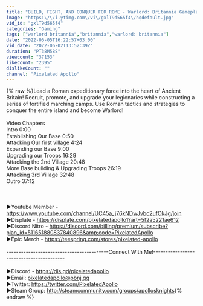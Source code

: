 ```yaml
---
title: "BUILD, FIGHT, AND CONQUER FOR ROME - Warlord: Britannia Gameplay"
image: "https:\/\/i.ytimg.com\/vi\/gxlT9d565f4\/hqdefault.jpg"
vid_id: "gxlT9d565f4"
categories: "Gaming"
tags: ["warlord britannia","britannia","warlord: britannia"]
date: "2022-06-05T16:22:57+03:00"
vid_date: "2022-06-02T13:52:39Z"
duration: "PT38M58S"
viewcount: "37153"
likeCount: "2395"
dislikeCount: ""
channel: "Pixelated Apollo"
---
```

{% raw %}Lead a Roman expeditionary force into the heart of Ancient Britain! Recruit, promote, and upgrade your legionaries while constructing a series of fortified marching camps. Use Roman tactics and strategies to conquer the entire island and become Warlord!<br /><br />Video Chapters<br />Intro 0:00<br />Establishing Our Base 0:50<br />Attacking Our first village 4:24<br />Expanding our Base 9:00<br />Upgrading our Troops 16:29<br />Attacking the 2nd Village 20:48<br />More Base building &amp; Upgrading Troops 26:19<br />Attacking 3rd Village 32:48<br />Outro 37:12<br /><br /><br /><br />►Youtube Member - <a rel="nofollow" target="blank" href="https://www.youtube.com/channel/UC45a_j76kNDwJvbc2ufOkJg/join">https://www.youtube.com/channel/UC45a_j76kNDwJvbc2ufOkJg/join</a><br />►Displate - <a rel="nofollow" target="blank" href="https://displate.com/pixelatedapollo1?art=5f2a5221ae612">https://displate.com/pixelatedapollo1?art=5f2a5221ae612</a><br />►Discord Nitro - <a rel="nofollow" target="blank" href="https://discord.com/billing/premium/subscribe?plan_id=511651880837840896&amp;code=PixelatedApollo">https://discord.com/billing/premium/subscribe?plan_id=511651880837840896&amp;code=PixelatedApollo</a><br />►Epic Merch - <a rel="nofollow" target="blank" href="https://teespring.com/stores/pixelated-apollo">https://teespring.com/stores/pixelated-apollo</a><br /><br />------------------------------------------Connect With Me!-----------------------------------------<br /><br />►Discord - <a rel="nofollow" target="blank" href="https://dis.gd/pixelatedapollo">https://dis.gd/pixelatedapollo</a><br />►Email: pixelatedapollo@pbnj.gg<br />►Twitter: <a rel="nofollow" target="blank" href="https://twitter.com/PixelatedApollo">https://twitter.com/PixelatedApollo</a><br />►Steam Group:  <a rel="nofollow" target="blank" href="http://steamcommunity.com/groups/apollosknights">http://steamcommunity.com/groups/apollosknights</a>{% endraw %}
